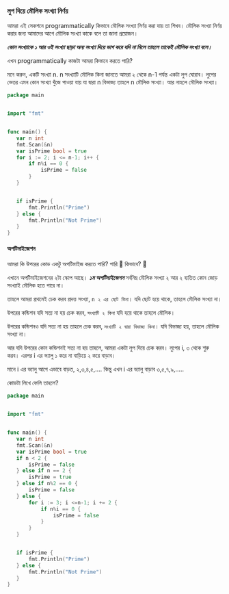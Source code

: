 ### লুপ দিয়ে মৌলিক সংখ্যা নির্ণয় 
আমরা এই সেকশনে programmatically কিভাবে মৌলিক সংখ্যা নির্ণয় করা যায় তা শিখব। মৌলিক সংখ্যা নির্ণয় করার জন্য আমাদের আগে মৌলিক সংখ্যা কাকে বলে তা জানা প্রয়োজন।

***কোন সংখ্যাকে ১ আর ওই সংখ্যা ছাড়া অন্য সংখ্যা দিয়ে ভাগ করে যদি না মিলে তাহলে তাকেই মৌলিক সংখ্যা বলে।***

এখন programmatically কাজটা আমরা কিভাবে করতে পারি?

মনে করুন, একটি সংখ্যা n. n সংখ্যাটি মৌলিক কিনা জানতে আমরা ২ থেকে n-1 পর্যন্ত একটা লুপ ঘোরাব। লুপের ভেতর এমন কোন সংখ্যা খুঁজে পাওয়া যায় যা দ্বারা n বিভাজ্য তাহলে n মৌলিক সংখ্যা। আর নাহলে মৌলিক সংখ্যা।

```go
package main


import "fmt"


func main() {
   var n int
   fmt.Scan(&n)
   var isPrime bool = true
   for i := 2; i <= n-1; i++ {
       if n%i == 0 {
           isPrime = false
       }
   }


   if isPrime {
       fmt.Println("Prime")
   } else {
       fmt.Println("Not Prime")
   }
}
```

#### অপটিমাইজেশন
আমরা কি উপরের কোড একটু অপটিমাইজ করতে পারি? পারি 🙂
কিভাবে? 🤔

এখানে অপটিমাইজেশনের ২টা স্কোপ আছে।
***১ম অপটিমাইজেশন*** সর্বনিম্ন মৌলিক সংখ্যা ২ আর ২ ব্যতিত কোন জোড় সংখ্যাই মৌলিক হতে পারে না। 

তাহলে আমরা প্রথমেই চেক করব প্রদত্ত সংখ্যা, `n ২ এর ছোট কিনা`। যদি ছোট হয়ে থাকে, তাহলে মৌলিক সংখ্যা না। 

উপরের কন্ডিশন যদি সত্য না হয় চেক করব, `সংখ্যাটি ২ কিনা` যদি হয়ে থাকে তাহলে মৌলিক।

উপরের কন্ডিশনও যদি সত্য না হয় তাহলে চেক করব, `সংখ্যাটি ২ দ্বারা বিভাজ্য কিনা`। যদি বিভাজ্য হয়, তাহলে মৌলিক সংখ্যা না।

আর যদি উপরের কোন কন্ডিশনই সত্য না হয় তাহলে,
আমরা একটা লুপ দিয়ে চেক করব। 
লুপের i,  ৩ থেকে শুরু করব। 
এরপর i এর ভ্যালু ১ করে না বাড়িয়ে ২ করে বাড়াব। 

মানে i এর ভ্যালু আগে এভাবে বাড়ত, ২,৩,৪,৫,....
কিন্তু এখন i এর ভ্যালু বাড়াব ৩,৫,৭,৯,.....

কোডটা লিখে ফেলি তাহলে? 
 
```go
package main


import "fmt"


func main() {
   var n int
   fmt.Scan(&n)
   var isPrime bool = true
   if n < 2 {
       isPrime = false
   } else if n == 2 {
       isPrime = true
   } else if n%2 == 0 {
       isPrime = false
   } else {
       for i := 3; i <=n-1; i += 2 {
           if n%i == 0 {
               isPrime = false
           }
       }
   }


   if isPrime {
       fmt.Println("Prime")
   } else {
       fmt.Println("Not Prime")
   }
}
```
